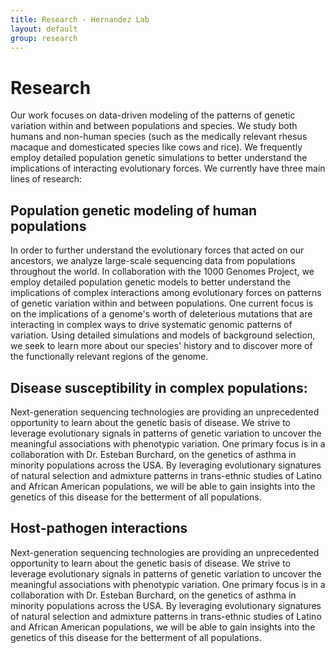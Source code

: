 ```yaml
---
title: Research - Hernandez Lab
layout: default
group: research
---
```



# Research

<p class="lead">
Our work focuses on data-driven modeling of the patterns of genetic variation 
within and between populations and species. We study both humans and non-human 
species (such as the medically relevant rhesus macaque and domesticated species 
like cows and rice). We frequently employ detailed population genetic 
simulations to better understand the implications of interacting evolutionary 
forces. We currently have three main lines of research:
</p>

## Population genetic modeling of human populations

<p class="lead">
In order to further understand the evolutionary forces that acted on our ancestors, we analyze large-scale sequencing data from populations throughout the world. In collaboration with the 1000 Genomes Project, we employ detailed population genetic models to better understand the implications of complex interactions among evolutionary forces on patterns of genetic variation within and between populations. One current focus is on the implications of a genome's worth of deleterious mutations that are interacting in complex ways to drive systematic genomic patterns of variation. Using detailed simulations and models of background selection, we seek to learn more about our species' history and to discover more of the functionally relevant regions of the genome.
</p>

## Disease susceptibility in complex populations:

<p class="lead">
Next-generation sequencing technologies are providing an unprecedented opportunity to learn about the genetic basis of disease. We strive to leverage evolutionary signals in patterns of genetic variation to uncover the meaningful associations with phenotypic variation. One primary focus is in a collaboration with Dr. Esteban Burchard, on the genetics of asthma in minority populations across the USA. By leveraging evolutionary signatures of natural selection and admixture patterns in trans-ethnic studies of Latino and African American populations, we will be able to gain insights into the genetics of this disease for the betterment of all populations.
</p>

## Host-pathogen interactions

<p class="lead">
Next-generation sequencing technologies are providing an unprecedented opportunity to learn about the genetic basis of disease. We strive to leverage evolutionary signals in patterns of genetic variation to uncover the meaningful associations with phenotypic variation. One primary focus is in a collaboration with Dr. Esteban Burchard, on the genetics of asthma in minority populations across the USA. By leveraging evolutionary signatures of natural selection and admixture patterns in trans-ethnic studies of Latino and African American populations, we will be able to gain insights into the genetics of this disease for the betterment of all populations.
</p>